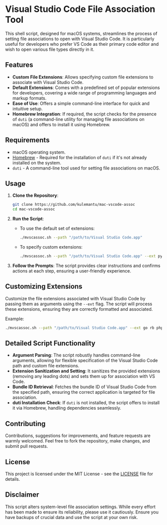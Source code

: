 # Visual Studio Code File Association Tool

This shell script, designed for macOS systems, streamlines the process of setting file associations to open with Visual Studio Code. It is particularly useful for developers who prefer VS Code as their primary code editor and wish to open various file types directly in it.

## Features

- **Custom File Extensions**: Allows specifying custom file extensions to associate with Visual Studio Code.
- **Default Extensions**: Comes with a predefined set of popular extensions for developers, covering a wide range of programming languages and markup formats.
- **Ease of Use**: Offers a simple command-line interface for quick and intuitive setup.
- **Homebrew Integration**: If required, the script checks for the presence of `duti` (a command-line utility for managing file associations on macOS) and offers to install it using Homebrew.

## Requirements

- macOS operating system.
- [Homebrew](https://brew.sh) - Required for the installation of `duti` if it's not already installed on the system.
- `duti` - A command-line tool used for setting file associations on macOS.

## Usage

1. **Clone the Repository**:
   ```bash
   git clone https://github.com/kulemantu/mac-vscode-assoc
   cd mac-vscode-assoc
   ```

2. **Run the Script**:
   - To use the default set of extensions:
     ```bash
     ./mvscassoc.sh --path "/path/to/Visual Studio Code.app"
     ```
   - To specify custom extensions:
     ```bash
     ./mvscassoc.sh --path "/path/to/Visual Studio Code.app" --ext py js html css
     ```

3. **Follow the Prompts**: The script provides clear instructions and confirms actions at each step, ensuring a user-friendly experience.

## Customizing Extensions

Customize the file extensions associated with Visual Studio Code by passing them as arguments using the `--ext` flag. The script will process these extensions, ensuring they are correctly formatted and associated.

Example:
```bash
./mvscassoc.sh --path "/path/to/Visual Studio Code.app" --ext go rb php
```

## Detailed Script Functionality

- **Argument Parsing**: The script robustly handles command-line arguments, allowing for flexible specification of the Visual Studio Code path and custom file extensions.
- **Extension Sanitization and Setting**: It sanitizes the provided extensions (removing any leading dots) and sets them up for association with VS Code.
- **Bundle ID Retrieval**: Fetches the bundle ID of Visual Studio Code from the specified path, ensuring the correct application is targeted for file association.
- **duti Installation Check**: If `duti` is not installed, the script offers to install it via Homebrew, handling dependencies seamlessly.

## Contributing

Contributions, suggestions for improvements, and feature requests are warmly welcomed. Feel free to fork the repository, make changes, and submit pull requests.

## License

This project is licensed under the MIT License - see the [LICENSE](LICENSE) file for details.

## Disclaimer

This script alters system-level file association settings. While every effort has been made to ensure its reliability, please use it cautiously. Ensure you have backups of crucial data and use the script at your own risk.
